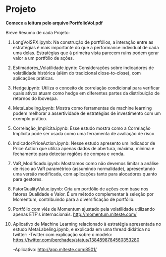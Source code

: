 # Projeto
**Comece a leitura pelo arquivo PortfolioVol.pdf**

Breve Resumo de cada Projeto:

1) LongVolSPX.ipynb: Na construção de portfólios, a interação entre as estratégias é mais importante do que a performance individual de cada uma delas. Estratégias que à primeira vista parecem ruins podem gerar valor a um portfólio de ações.

2) Estimadores_Volatilidade.ipynb: Considerações sobre indicadores de volatilidade histórica (além do tradicional close-to-close), com aplicações práticas.

3) Hedge.ipynb: Utiliza o conceito de correlação condicional para verificar quais ativos atuam como hedge em diferentes partes da distribuição de retornos do Ibovespa.
 
4) MetaLabeling.ipynb: Mostra como ferramentas de machine learning podem melhorar a assertividade de estratégias de investimento com um exemplo prático.

5) Correlação_Implícita.ipynb: Esse estudo mostra como a Correlação Implícita pode ser usada como uma ferramenta de avaliação de risco.

6) IndicadorPriceAction.ipynb: Nesse estudo apresento um indicador de Price Action que utiliza apenas dados de abertura, máxima, mínima e fechamento para detectar regiôes de compra e venda.

7) VaR_Modificado.ipynb: Mostramos como não devemos limitar a análise de risco ao VaR paramétrico (assumindo normalidade), apresentando uma versão modificada, com aplicações tanto para alocadores quanto para gestores.

8) FatorQualityValue.ipynb: Cria um portfólio de ações com base nos fatores Qualidade e Valor. É um método complementar à seleção por Momentum, contribuindo para a diversificação de portfólio. 

9) Portfólio com viés de Momentum ajustado pela volatilidade utilizando apenas ETF's internacionais. http://momentum.mlteste.com/

10) Aplicativo de Machine Learning relacionado à estratégia apresentada no estudo MetaLabeling.ipynb, e explicada em uma thread didática no twitter: 
    -Twitter com explicação sobre o modelo: https://twitter.com/berchades/status/1384898784560353280
    
    -Aplicativo: http://app.mlteste.com:8501/
